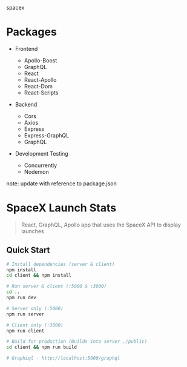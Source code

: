spacex

# Packages

- Frontend

  - Apollo-Boost
  - GraphQL
  - React
  - React-Apollo
  - React-Dom
  - React-Scripts

- Backend

  - Cors
  - Axios
  - Express
  - Express-GraphQL
  - GraphQL

- Development Testing
  - Concurrently
  - Nodemon

note: update with reference to package.json

# SpaceX Launch Stats

> React, GraphQL, Apollo app that uses the SpaceX API to display launches

## Quick Start

```bash
# Install dependencies (server & client)
npm install
cd client && npm install

# Run server & client (:5000 & :3000)
cd ..
npm run dev

# Server only (:5000)
npm run server

# Client only (:3000)
npm run client

# Build for production (Builds into server ./public)
cd client && npm run build

# Graphiql - http://localhost:5000/graphql
```
